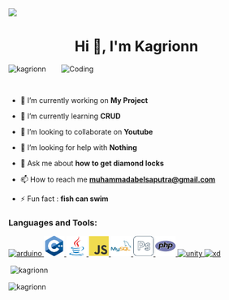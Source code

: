 <img src="https://i.pinimg.com/originals/33/ed/e3/33ede3813b49035b5dc3e1044b8d47fa.gif">
<h1 align="center">Hi 👋, I'm Kagrionn</h1>
<img id="ar" align="right" alt="Coding" width="400" src="https://steamuserimages-a.akamaihd.net/ugc/1019445672644034104/5F7A1DDB787517909A22F91023EA4507C76B2824/?imw=512&&ima=fit&impolicy=Letterbox&imcolor=%23000000&letterbox=false">

<p align="left"> <img src="https://komarev.com/ghpvc/?username=kagrionn&label=Profile%20views&color=0e75b6&style=flat" alt="kagrionn" /> </p>

<p align="left"> <a href="https://twitter.com/" target="blank"><img src="https://img.shields.io/twitter/follow/?logo=twitter&style=for-the-badge" alt="" /></a> </p>

- 🔭 I’m currently working on **My Project**

- 🌱 I’m currently learning **CRUD**

- 👯 I’m looking to collaborate on **Youtube**

- 🤝 I’m looking for help with **Nothing**

- 💬 Ask me about **how to get diamond locks**

- 📫 How to reach me **muhammadabelsaputra@gmail.com**

- ⚡ Fun fact : **fish can swim**

<p align="left">
</p>

<h3 align="left">Languages and Tools:</h3>
<p align="left"> <a href="https://www.arduino.cc/" target="_blank" rel="noreferrer"> <img src="https://cdn.worldvectorlogo.com/logos/arduino-1.svg" alt="arduino" width="40" height="40"/> </a> <a href="https://www.w3schools.com/cpp/" target="_blank" rel="noreferrer"> <img src="https://raw.githubusercontent.com/devicons/devicon/master/icons/cplusplus/cplusplus-original.svg" alt="cplusplus" width="40" height="40"/> </a> <a href="https://www.java.com" target="_blank" rel="noreferrer"> <img src="https://raw.githubusercontent.com/devicons/devicon/master/icons/java/java-original.svg" alt="java" width="40" height="40"/> </a> <a href="https://developer.mozilla.org/en-US/docs/Web/JavaScript" target="_blank" rel="noreferrer"> <img src="https://raw.githubusercontent.com/devicons/devicon/master/icons/javascript/javascript-original.svg" alt="javascript" width="40" height="40"/> </a> <a href="https://www.mysql.com/" target="_blank" rel="noreferrer"> <img src="https://raw.githubusercontent.com/devicons/devicon/master/icons/mysql/mysql-original-wordmark.svg" alt="mysql" width="40" height="40"/> </a> <a href="https://www.photoshop.com/en" target="_blank" rel="noreferrer"> <img src="https://raw.githubusercontent.com/devicons/devicon/master/icons/photoshop/photoshop-line.svg" alt="photoshop" width="40" height="40"/> </a> <a href="https://www.php.net" target="_blank" rel="noreferrer"> <img src="https://raw.githubusercontent.com/devicons/devicon/master/icons/php/php-original.svg" alt="php" width="40" height="40"/> </a> <a href="https://unity.com/" target="_blank" rel="noreferrer"> <img src="https://www.vectorlogo.zone/logos/unity3d/unity3d-icon.svg" alt="unity" width="40" height="40"/> </a> <a href="https://www.adobe.com/products/xd.html" target="_blank" rel="noreferrer"> <img src="https://cdn.worldvectorlogo.com/logos/adobe-xd.svg" alt="xd" width="40" height="40"/> </a> </p>


<p>&nbsp;<img align="center" src="https://github-readme-stats.vercel.app/api?username=kagrionn&show_icons=true&locale=en" alt="kagrionn" /></p>

<p><img align="center" src="https://github-readme-streak-stats.herokuapp.com/?user=kagrionn&" alt="kagrionn" /></p>

